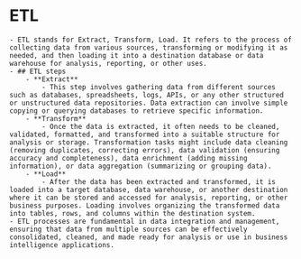 # ETL
	- ETL stands for Extract, Transform, Load. It refers to the process of collecting data from various sources, transforming or modifying it as needed, and then loading it into a destination database or data warehouse for analysis, reporting, or other uses.
	- ## ETL steps
		- **Extract**
			- This step involves gathering data from different sources such as databases, spreadsheets, logs, APIs, or any other structured or unstructured data repositories. Data extraction can involve simple copying or querying databases to retrieve specific information.
		- **Transform**
			- Once the data is extracted, it often needs to be cleaned, validated, formatted, and transformed into a suitable structure for analysis or storage. Transformation tasks might include data cleaning (removing duplicates, correcting errors), data validation (ensuring accuracy and completeness), data enrichment (adding missing information), or data aggregation (summarizing or grouping data).
		- **Load**
			- After the data has been extracted and transformed, it is loaded into a target database, data warehouse, or another destination where it can be stored and accessed for analysis, reporting, or other business purposes. Loading involves organizing the transformed data into tables, rows, and columns within the destination system.
	- ETL processes are fundamental in data integration and management, ensuring that data from multiple sources can be effectively consolidated, cleaned, and made ready for analysis or use in business intelligence applications.